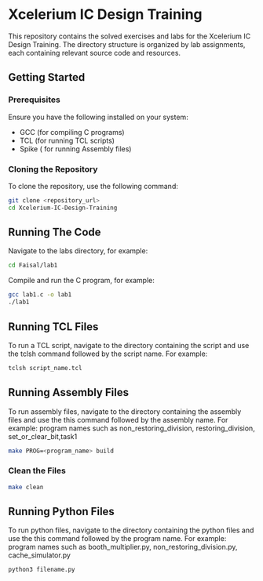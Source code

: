 # Xcelerium IC Design Training

This repository contains the solved exercises and labs for the Xcelerium IC Design Training. The directory structure is organized by lab assignments, each containing relevant source code and resources.

## Getting Started

### Prerequisites

Ensure you have the following installed on your system:
- GCC (for compiling C programs)
- TCL (for running TCL scripts)
- Spike ( for running Assembly files)

### Cloning the Repository

To clone the repository, use the following command:

```bash
git clone <repository_url>
cd Xcelerium-IC-Design-Training
```

## Running The Code

Navigate to the labs directory, for example:
```bash
cd Faisal/lab1
```


Compile and run the C program, for example:

```bash
gcc lab1.c -o lab1
./lab1
```

## Running TCL Files

To run a TCL script, navigate to the directory containing the script and use the tclsh command followed by the script name. For example:

```bash
tclsh script_name.tcl
```

## Running Assembly Files

To run assembly files, navigate to the directory containing the assembly files and use the this command followed by the assembly name. For example: program names such as non_restoring_division, restoring_division, set_or_clear_bit,task1

```bash
make PROG=<program_name> build
```
### Clean the Files
```bash
make clean
```
## Running Python Files

To run python files, navigate to the directory containing the python files and use the this command followed by the program name. For example: program names such as booth_multiplier.py, non_restoring_division.py, cache_simulator.py

```bash
python3 filename.py
```


